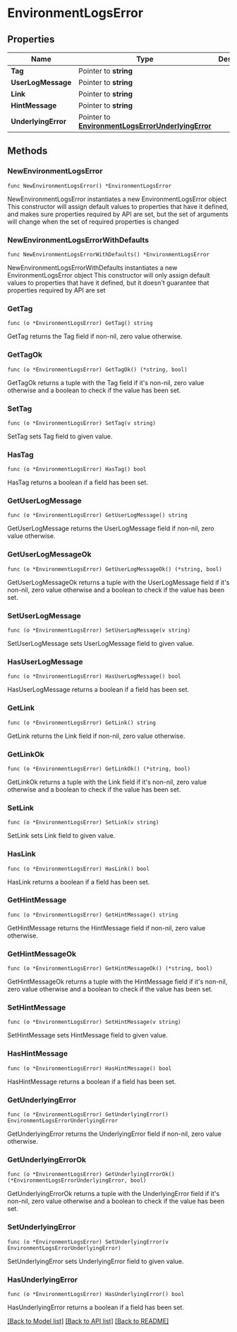 # EnvironmentLogsError

## Properties

Name | Type | Description | Notes
------------ | ------------- | ------------- | -------------
**Tag** | Pointer to **string** |  | [optional] 
**UserLogMessage** | Pointer to **string** |  | [optional] 
**Link** | Pointer to **string** |  | [optional] 
**HintMessage** | Pointer to **string** |  | [optional] 
**UnderlyingError** | Pointer to [**EnvironmentLogsErrorUnderlyingError**](EnvironmentLogsErrorUnderlyingError.md) |  | [optional] 

## Methods

### NewEnvironmentLogsError

`func NewEnvironmentLogsError() *EnvironmentLogsError`

NewEnvironmentLogsError instantiates a new EnvironmentLogsError object
This constructor will assign default values to properties that have it defined,
and makes sure properties required by API are set, but the set of arguments
will change when the set of required properties is changed

### NewEnvironmentLogsErrorWithDefaults

`func NewEnvironmentLogsErrorWithDefaults() *EnvironmentLogsError`

NewEnvironmentLogsErrorWithDefaults instantiates a new EnvironmentLogsError object
This constructor will only assign default values to properties that have it defined,
but it doesn't guarantee that properties required by API are set

### GetTag

`func (o *EnvironmentLogsError) GetTag() string`

GetTag returns the Tag field if non-nil, zero value otherwise.

### GetTagOk

`func (o *EnvironmentLogsError) GetTagOk() (*string, bool)`

GetTagOk returns a tuple with the Tag field if it's non-nil, zero value otherwise
and a boolean to check if the value has been set.

### SetTag

`func (o *EnvironmentLogsError) SetTag(v string)`

SetTag sets Tag field to given value.

### HasTag

`func (o *EnvironmentLogsError) HasTag() bool`

HasTag returns a boolean if a field has been set.

### GetUserLogMessage

`func (o *EnvironmentLogsError) GetUserLogMessage() string`

GetUserLogMessage returns the UserLogMessage field if non-nil, zero value otherwise.

### GetUserLogMessageOk

`func (o *EnvironmentLogsError) GetUserLogMessageOk() (*string, bool)`

GetUserLogMessageOk returns a tuple with the UserLogMessage field if it's non-nil, zero value otherwise
and a boolean to check if the value has been set.

### SetUserLogMessage

`func (o *EnvironmentLogsError) SetUserLogMessage(v string)`

SetUserLogMessage sets UserLogMessage field to given value.

### HasUserLogMessage

`func (o *EnvironmentLogsError) HasUserLogMessage() bool`

HasUserLogMessage returns a boolean if a field has been set.

### GetLink

`func (o *EnvironmentLogsError) GetLink() string`

GetLink returns the Link field if non-nil, zero value otherwise.

### GetLinkOk

`func (o *EnvironmentLogsError) GetLinkOk() (*string, bool)`

GetLinkOk returns a tuple with the Link field if it's non-nil, zero value otherwise
and a boolean to check if the value has been set.

### SetLink

`func (o *EnvironmentLogsError) SetLink(v string)`

SetLink sets Link field to given value.

### HasLink

`func (o *EnvironmentLogsError) HasLink() bool`

HasLink returns a boolean if a field has been set.

### GetHintMessage

`func (o *EnvironmentLogsError) GetHintMessage() string`

GetHintMessage returns the HintMessage field if non-nil, zero value otherwise.

### GetHintMessageOk

`func (o *EnvironmentLogsError) GetHintMessageOk() (*string, bool)`

GetHintMessageOk returns a tuple with the HintMessage field if it's non-nil, zero value otherwise
and a boolean to check if the value has been set.

### SetHintMessage

`func (o *EnvironmentLogsError) SetHintMessage(v string)`

SetHintMessage sets HintMessage field to given value.

### HasHintMessage

`func (o *EnvironmentLogsError) HasHintMessage() bool`

HasHintMessage returns a boolean if a field has been set.

### GetUnderlyingError

`func (o *EnvironmentLogsError) GetUnderlyingError() EnvironmentLogsErrorUnderlyingError`

GetUnderlyingError returns the UnderlyingError field if non-nil, zero value otherwise.

### GetUnderlyingErrorOk

`func (o *EnvironmentLogsError) GetUnderlyingErrorOk() (*EnvironmentLogsErrorUnderlyingError, bool)`

GetUnderlyingErrorOk returns a tuple with the UnderlyingError field if it's non-nil, zero value otherwise
and a boolean to check if the value has been set.

### SetUnderlyingError

`func (o *EnvironmentLogsError) SetUnderlyingError(v EnvironmentLogsErrorUnderlyingError)`

SetUnderlyingError sets UnderlyingError field to given value.

### HasUnderlyingError

`func (o *EnvironmentLogsError) HasUnderlyingError() bool`

HasUnderlyingError returns a boolean if a field has been set.


[[Back to Model list]](../README.md#documentation-for-models) [[Back to API list]](../README.md#documentation-for-api-endpoints) [[Back to README]](../README.md)


